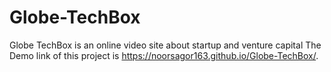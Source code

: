 # Globe-TechBox
Globe TechBox is an online video site about startup and venture capital
The Demo link of this project is https://noorsagor163.github.io/Globe-TechBox/.
